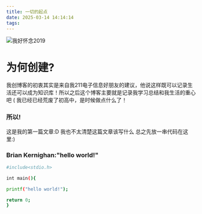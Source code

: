 ```yaml
---
title: 一切的起点
date: 2025-03-14 14:14:14
tags:
---
```

![我好怀念2019](/images/bilibili2019.png)

# 为何创建?

我创博客的初衷其实是来自我211电子信息好朋友的建议，他说这样既可以记录生活还可以成为知识库！所以之后这个博客主要就是记录我学习总结和我生活的重心吧 ( 我已经已经荒废了初高中，是时候做点什么了！

### 所以!

这是我的第一篇文章:D
我也不太清楚这篇文章该写什么
总之先放一串代码在这里:)

### Brian Kernighan:"hello world!"
``` bash
#include<stdio.h>

int main(){

printf("hello world!");

return 0;
}
```